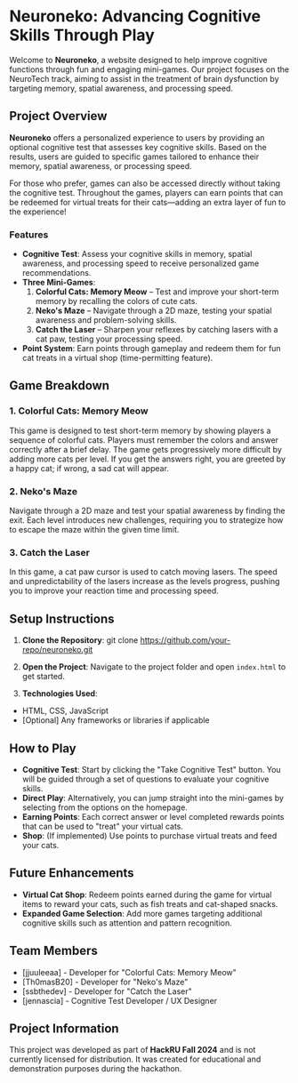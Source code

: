 # Neuroneko: Advancing Cognitive Skills Through Play

Welcome to **Neuroneko**, a website designed to help improve cognitive functions through fun and engaging mini-games. Our project focuses on the NeuroTech track, aiming to assist in the treatment of brain dysfunction by targeting memory, spatial awareness, and processing speed.

## Project Overview

**Neuroneko** offers a personalized experience to users by providing an optional cognitive test that assesses key cognitive skills. Based on the results, users are guided to specific games tailored to enhance their memory, spatial awareness, or processing speed.

For those who prefer, games can also be accessed directly without taking the cognitive test. Throughout the games, players can earn points that can be redeemed for virtual treats for their cats—adding an extra layer of fun to the experience!

### Features

- **Cognitive Test**: Assess your cognitive skills in memory, spatial awareness, and processing speed to receive personalized game recommendations.
- **Three Mini-Games**:
  1. **Colorful Cats: Memory Meow** – Test and improve your short-term memory by recalling the colors of cute cats.
  2. **Neko's Maze** – Navigate through a 2D maze, testing your spatial awareness and problem-solving skills.
  3. **Catch the Laser** – Sharpen your reflexes by catching lasers with a cat paw, testing your processing speed.
- **Point System**: Earn points through gameplay and redeem them for fun cat treats in a virtual shop (time-permitting feature).

## Game Breakdown

### 1. Colorful Cats: Memory Meow

This game is designed to test short-term memory by showing players a sequence of colorful cats. Players must remember the colors and answer correctly after a brief delay. The game gets progressively more difficult by adding more cats per level. If you get the answers right, you are greeted by a happy cat; if wrong, a sad cat will appear.

### 2. Neko's Maze

Navigate through a 2D maze and test your spatial awareness by finding the exit. Each level introduces new challenges, requiring you to strategize how to escape the maze within the given time limit.

### 3. Catch the Laser

In this game, a cat paw cursor is used to catch moving lasers. The speed and unpredictability of the lasers increase as the levels progress, pushing you to improve your reaction time and processing speed.

## Setup Instructions

1. **Clone the Repository**:
git clone https://github.com/your-repo/neuroneko.git

2. **Open the Project**:
Navigate to the project folder and open `index.html` to get started.

3. **Technologies Used**:
- HTML, CSS, JavaScript
- [Optional] Any frameworks or libraries if applicable

## How to Play

- **Cognitive Test**: Start by clicking the "Take Cognitive Test" button. You will be guided through a set of questions to evaluate your cognitive skills.
- **Direct Play**: Alternatively, you can jump straight into the mini-games by selecting from the options on the homepage.
- **Earning Points**: Each correct answer or level completed rewards points that can be used to "treat" your virtual cats.
- **Shop**: (If implemented) Use points to purchase virtual treats and feed your cats.

## Future Enhancements

- **Virtual Cat Shop**: Redeem points earned during the game for virtual items to reward your cats, such as fish treats and cat-shaped snacks.
- **Expanded Game Selection**: Add more games targeting additional cognitive skills such as attention and pattern recognition.

## Team Members

- [jjuuleeaa] - Developer for "Colorful Cats: Memory Meow"
- [Th0masB20] - Developer for "Neko's Maze"
- [ssbthedev] - Developer for "Catch the Laser"
- [jennascia] - Cognitive Test Developer / UX Designer

## Project Information

This project was developed as part of **HackRU Fall 2024** and is not currently licensed for distribution. It was created for educational and demonstration purposes during the hackathon.